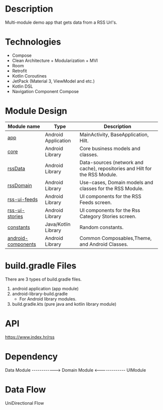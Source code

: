 # Description
Multi-module demo app that gets data from a RSS Url's.

# Technologies
- Compose
- Clean Architecture + Modularization + MVI
- Room 
- Retrofit
- Kotlin Coroutines
- JetPack (Material 3, ViewModel and etc.)
- Kotlin DSL
- Navigation Component Compose

# Module Design

| Module name        | Type                 | Description                                                      |
| -------------      | -------------        | -------------                                                    |
| [app](/app/)                | Android Application  | MainActivity, BaseApplication, Hilt.                |
| [core](/core/)               | Android Library  | Core business models and classes.                                |
| [rssData](/rss/data/)    | Android Library  | Data-sources (network and cache), repositories and Hilt for the RSS Module.            |
| [rssDomain  ](/rss/Domain/)        | Android Library  | Use-cases, Domain models and classes for the RSS Module.                   |
| [rss-ui-feeds](/rss/ui-feeds/)        | Android Library      | UI components for the RSS Feeds screen.                           |
| [rss-ui-stories](/rss/ui-stories/)      | Android Library      | UI components for the Rss Category Stories screen.                         |
| [constants](/constants/)          | Java/Kotlin Library  | Random constants.                                                |
| [android-components](/android-components/)         | Android Library      | Common Composables,Theme, and Android Classes.      

# build.gradle Files
There are 3 types of build.gradle files.
1. android application (app module)
1. android-library-build.gradle
    - For Android library modules.
1. build.gradle.kts (pure java and kotlin library module)

# API
https://www.index.hr/rss

# Dependency 
Data Module ------------> Domain Module <------------- UIModule

# Data Flow
UniDirectional Flow

